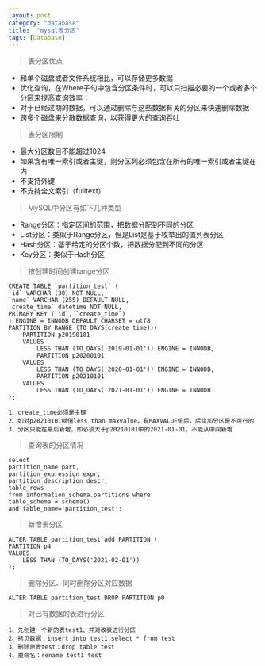 ```yaml
---
layout: post
category: "database"
title:  "mysql表分区"
tags: [Database]
---
```




> 表分区优点

- 和单个磁盘或者文件系统相比，可以存储更多数据
- 优化查询，在Where子句中包含分区条件时，可以只扫描必要的一个或者多个分区来提高查询效率；
- 对于已经过期的数据，可以通过删除与这些数据有关的分区来快速删除数据
- 跨多个磁盘来分散数据查询，以获得更大的查询吞吐


> 表分区限制  

- 最大分区数目不能超过1024  
- 如果含有唯一索引或者主键，则分区列必须包含在所有的唯一索引或者主键在内  
- 不支持外键  
- 不支持全文索引（fulltext）

<!-- more -->

> MySQL中分区有如下几种类型  


- Range分区：指定区间的范围，把数据分配到不同的分区
- List分区：类似于Range分区，但是List是基于枚举出的值列表分区
- Hash分区：基于给定的分区个数，把数据分配到不同的分区
- Key分区：类似于Hash分区


> 按创建时间创建range分区

	CREATE TABLE `partition_test` (
	`id` VARCHAR (30) NOT NULL,
	`name` VARCHAR (255) DEFAULT NULL,
	`create_time` datetime NOT NULL,
	PRIMARY KEY (`id`, `create_time`)
	) ENGINE = INNODB DEFAULT CHARSET = utf8 
	PARTITION BY RANGE (TO_DAYS(create_time))(
		PARTITION p20190101
		VALUES
			LESS THAN (TO_DAYS('2019-01-01')) ENGINE = INNODB,
			PARTITION p20200101
		VALUES
			LESS THAN (TO_DAYS('2020-01-01')) ENGINE = INNODB,
			PARTITION p20210101
		VALUES
			LESS THAN (TO_DAYS('2021-01-01')) ENGINE = INNODB
	);
	
	1、create_time必须是主键
	2、如对p20210101赋值less than maxvalue。有MAXVALUE值后，后续加分区是不可行的
	3、分区只能在最后新增，即必须大于p20210101中的2021-01-01，不能从中间新增



> 查询表的分区情况  

	select
	partition_name part,
	partition_expression expr,
	partition_description descr,
	table_rows
	from information_schema.partitions where
	table_schema = schema()
	and table_name='partition_test';



> 新增表分区  

	ALTER TABLE partition_test add PARTITION (
	PARTITION p4
	VALUES
		LESS THAN (TO_DAYS('2021-02-01'))
	);



> 删除分区、同时删除分区对应数据

	ALTER TABLE partition_test DROP PARTITION p0



> 对已有数据的表进行分区

	1、先创建一个新的表test1、并对改表进行分区
	2、拷贝数据：insert into test1 select * from test
	3、删除原表test：drop table test
	4、重命名：rename test1 test
